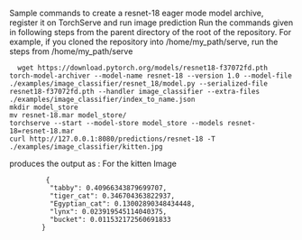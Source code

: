 Sample commands to create a resnet-18 eager mode model archive, register it on TorchServe and run image prediction
Run the commands given in following steps from the parent directory of the root of the repository. For example, if you cloned the repository into /home/my_path/serve, run the steps from /home/my_path/serve


      wget https://download.pytorch.org/models/resnet18-f37072fd.pth
    torch-model-archiver --model-name resnet-18 --version 1.0 --model-file ./examples/image_classifier/resnet_18/model.py --serialized-file resnet18-f37072fd.pth --handler image_classifier --extra-files ./examples/image_classifier/index_to_name.json
    mkdir model_store
    mv resnet-18.mar model_store/
    torchserve --start --model-store model_store --models resnet-18=resnet-18.mar
    curl http://127.0.0.1:8080/predictions/resnet-18 -T ./examples/image_classifier/kitten.jpg

produces the output as :
For the kitten Image

             {
              "tabby": 0.40966343879699707,
              "tiger_cat": 0.346704363822937,
              "Egyptian_cat": 0.13002890348434448,
              "lynx": 0.023919545114040375,
              "bucket": 0.011532172560691833
            }

